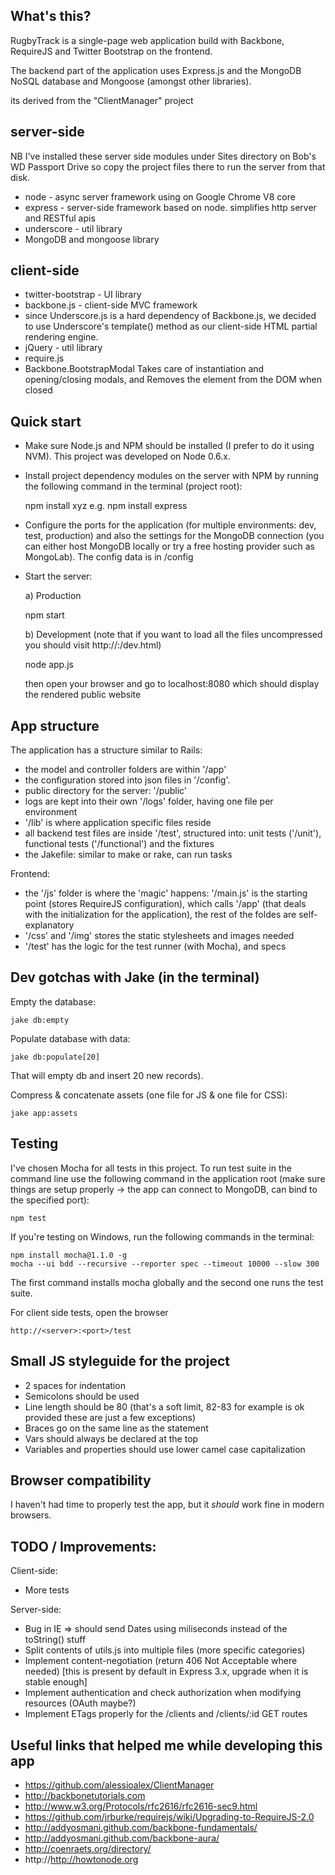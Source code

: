 ## What's this?

RugbyTrack is a single-page web application build with Backbone, RequireJS and Twitter Bootstrap on the frontend. 

The backend part of the application uses Express.js and the MongoDB NoSQL database and Mongoose (amongst other libraries).

its derived from the "ClientManager" project

server-side
-----------

NB I've installed these server side modules under Sites directory on Bob's WD Passport Drive
so copy the project files there to run the server from that disk. 

* node - async server framework using on Google Chrome V8 core
* express - server-side framework based on node. simplifies http server and RESTful apis
* underscore - util library
* MongoDB and mongoose library

client-side
-----------
* twitter-bootstrap - UI library
* backbone.js - client-side MVC framework
*  since Underscore.js is a hard dependency of Backbone.js, we decided to use Underscore's template() method as our client-side HTML partial rendering engine.
* jQuery - util library
* require.js
* Backbone.BootstrapModal Takes care of instantiation and opening/closing modals, and Removes the element from the DOM when closed


## Quick start

- Make sure Node.js and NPM should be installed (I prefer to do it using NVM). This project was developed on Node 0.6.x.
- Install project dependency modules on the server with NPM by running the following command in the terminal (project root):

    npm install xyz
    e.g. npm install express

- Configure the ports for the application (for multiple environments: dev, test, production) and also the settings for the MongoDB connection (you can either host MongoDB locally or try a free hosting provider such as MongoLab). The config data is in /config
- Start the server:

  a) Production

    npm start 

  b) Development (note that if you want to load all the files uncompressed you should visit http://<server>:<port>/dev.html)

    node app.js
    
    then open your browser and go to localhost:8080 which should display the rendered public website

## App structure

The application has a structure similar to Rails:

- the model and controller folders are within '/app'
- the configuration stored into json files in '/config'.
- public directory for the server: '/public'
- logs are kept into their own '/logs' folder, having one file per environment
- '/lib' is where application specific files reside
- all backend test files are inside '/test', structured into: unit tests ('/unit'), 
  functional tests ('/functional') and the fixtures
- the Jakefile: similar to make or rake, can run tasks

Frontend:

- the '/js' folder is where the 'magic' happens: '/main.js' is the starting point 
  (stores RequireJS configuration), which calls '/app' (that deals with the initialization 
  for the application), the rest of the foldes are self-explanatory
- '/css' and '/img' stores the static stylesheets and images needed
- '/test' has the logic for the test runner (with Mocha), and specs

## Dev gotchas with Jake (in the terminal)

Empty the database:

    jake db:empty

Populate database with data:
    
    jake db:populate[20]

That will empty db and insert 20 new records).

Compress & concatenate assets (one file for JS & one file for CSS):

    jake app:assets

## Testing

I've chosen Mocha for all tests in this project. To run test suite in the command line use the following command in the application root (make sure things are setup properly -> the app can connect to MongoDB, can bind to the specified port):

    npm test

If you're testing on Windows, run the following commands in the terminal: 

    npm install mocha@1.1.0 -g
    mocha --ui bdd --recursive --reporter spec --timeout 10000 --slow 300

The first command installs mocha globally and the second one runs the test suite.

For client side tests, open the browser 

    http://<server>:<port>/test

## Small JS styleguide for the project

- 2 spaces for indentation
- Semicolons should be used
- Line length should be 80 (that's a soft limit, 82-83 for example is ok provided these are just a few exceptions)
- Braces go on the same line as the statement
- Vars should always be declared at the top
- Variables and properties should use lower camel case capitalization

## Browser compatibility

I haven't had time to properly test the app, but it *should* work fine in modern browsers.

## TODO / Improvements:

Client-side:

- More tests

Server-side:

- Bug in IE => should send Dates using miliseconds instead of the toString() stuff
- Split contents of utils.js into multiple files (more specific categories)
- Implement content-negotiation (return 406 Not Acceptable where needed)
[this is present by default in Express 3.x, upgrade when it is stable enough]
- Implement authentication and check authorization when modifying resources (OAuth maybe?)
- Implement ETags properly for the /clients and /clients/:id GET routes

## Useful links that helped me while developing this app

- https://github.com/alessioalex/ClientManager
- http://backbonetutorials.com
- http://www.w3.org/Protocols/rfc2616/rfc2616-sec9.html
- https://github.com/jrburke/requirejs/wiki/Upgrading-to-RequireJS-2.0
- http://addyosmani.github.com/backbone-fundamentals/
- http://addyosmani.github.com/backbone-aura/
- http://coenraets.org/directory/
- http://http://howtonode.org

